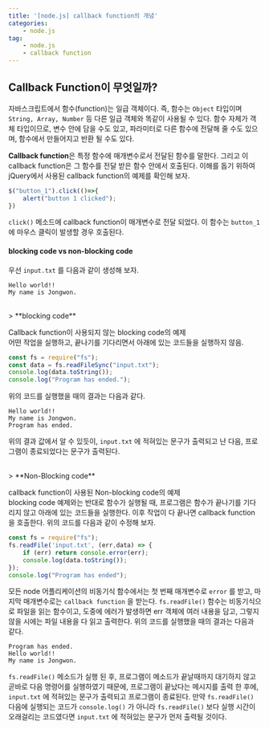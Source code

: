 ```yaml
---
title: '[node.js] callback function의 개념'
categories:
    - node.js
tag:
    - node.js
    - callback function
---
```


## Callback Function이 무엇일까?  

자바스크립트에서 함수(function)는 일급 객체이다. 즉, 함수는 `Object` 타입이며 `String, Array, Number` 등 다른 일급 객체와 똑같이 사용될 수 있다. 함수 자체가 객체 타입이므로, 변수 안에 담을 수도 있고, 파라미터로 다른 함수에 전달해 줄 수도 있으며, 함수에서 만들어지고 반환 될 수도 있다.  

**Callback function**은 특정 함수에 매개변수로서 전달된 함수를 말한다. 그리고 이 callback function은 그 함수를 전달 받은 함수 안에서 호출된다. 이해를 돕기 위하여 jQuery에서 사용된 callback function의 예제를 확인해 보자.
```javascript
$("button_1").click(()=>{
    alert("button 1 clicked");
})
```
`click()` 메소드에 callback function이 매개변수로 전달 되었다. 이 함수는 `button_1` 에 마우스 클릭이 발생할 경우 호출된다.

#### blocking code vs non-blocking code  

우선 `input.txt` 를 다음과 같이 생성해 보자.
```text
Hello world!!
My name is Jongwon.
```
<br>
> **blocking code**  

Callback function이 사용되지 않는 blocking code의 예제  
어떤 작업을 실행하고, 끝나기를 기다리면서 아래에 있는 코드들을 실행하지 않음.
```javascript
const fs = require("fs");
const data = fs.readFileSync("input.txt");
console.log(data.toString());
console.log("Program has ended.");
```
위의 코드를 실행했을 때의 결과는 다음과 같다.
```text
Hello world!!
My name is Jongwon.
Program has ended.
```
위의 결과 값에서 알 수 있듯이, `input.txt` 에 적혀있는 문구가 출력되고 난 다음, 프로그램이 종료되었다는 문구가 출력된다.  

<br>
> **Non-Blocking code**

callback function이 사용된 Non-blocking code의 예제  
blocking code 예제와는 반대로 함수가 실행될 때, 프로그램은 함수가 끝나기를 기다리지 않고 아래에 있는 코드들을 실행한다. 이후 작업이 다 끝나면 callback function을 호출한다. 위의 코드를 다음과 같이 수정해 보자.
```javascript
const fs = require("fs");
fs.readFile('input.txt', (err,data) => {
    if (err) return console.error(err);
    console.log(data.toString());
});
console.log("Program has ended");
```
모든 node 어플리케이션의 비동기식 함수에서는 첫 번째 매개변수로 `error` 를 받고, 마지막 매개변수로는 `callback function` 을 받는다. `fs.readFile()` 함수는 비동기식으로 파일을 읽는 함수이고, 도중에 에러가 발생하면 err 객체에 여러 내용을 담고, 그렇지 않을 시에는 파일 내용을 다 읽고 출력한다. 위의 코드를 실행했을 때의 결과는 다음과 같다.
```text
Program has ended.
Hello world!!
My name is Jongwon.
```
`fs.readFile()` 메소드가 실행 된 후, 프로그램이 메소드가 끝날때까지 대기하지 않고 곧바로 다음 명령어를 실행하였기 때문에, 프로그램이 끝났다는 메시지를 출력 한 후에,  `input.txt` 에 적혀있는 문구가 출력되고 프로그램이 종료된다. 만약 `fs.readFile()` 다음에 실행되는 코드가 `console.log()` 가 아니라 `fs.readFile()` 보다 실행 시간이 오래걸리는 코드였다면 `input.txt` 에 적혀있는 문구가 먼저 출력될 것이다.